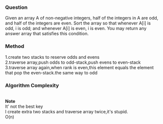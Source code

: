 <h3>Question</h3>
Given an array A of non-negative integers, half of the integers in A are odd, and half of the integers are even.
Sort the array so that whenever A[i] is odd, i is odd; and whenever A[i] is even, i is even.
You may return any answer array that satisfies this condition.
<h3>Method</h3>
1.create two stacks to reserve odds and evens<br>
2.traverse array,push odds to odd-stack,push evens to even-stack<br>
3.traverse array again,when rank is even,this element equals the element that pop the even-stack.the same way to odd<br>
<h3>Algorithm Complexity</h3><br>
<b>Note</b><br>It' not the best key<br>
I create extra two stacks and traverse array twice,it's stupid.<br>
O(n)
